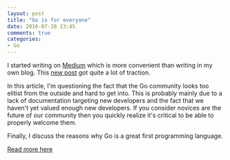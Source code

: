 ```yaml
---
layout: post
title: "Go is for everyone"
date: 2016-07-28 23:45
comments: true
categories:
- Go
---
```


I started writing on [Medium](https://medium.com/@mattetti/latest) which is more convenient than writing in my own blog.
This [new post](https://medium.com/@mattetti/go-is-for-everyone-b4f84be04c43) got quite a lot of traction.

In this article, I'm questioning the fact that the Go community looks too elitist from the outside and hard to get into.
This is probably mainly due to a lack of documentation targeting new developers and the fact
that we haven't yet valued enough new developers. If you consider novices are the future of our community
then you quickly realize it's critical to be able to properly welcome them.

Finally, I discuss the reasons why Go is a great first programming language.

[Read more here](https://medium.com/@mattetti/go-is-for-everyone-b4f84be04c43#.psaed2r70)